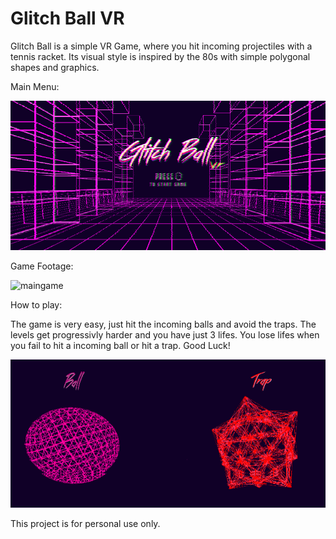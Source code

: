 # Glitch Ball VR

Glitch Ball  is a simple VR Game, where you hit incoming projectiles with a tennis racket.
Its visual style is inspired by the 80s with simple polygonal shapes and graphics.

Main Menu:

![mainmenu-gif](./mainmenu.gif)

Game Footage:

![maingame](./maingame.gif)

How to play:

The game is very easy, just hit the incoming balls and avoid the traps.
The levels get progressivly harder and you have just 3 lifes.
You lose lifes when you fail to hit a incoming ball or hit a trap.
Good Luck!

![projectiles](./projectiles.gif)

This project is for personal use only.
